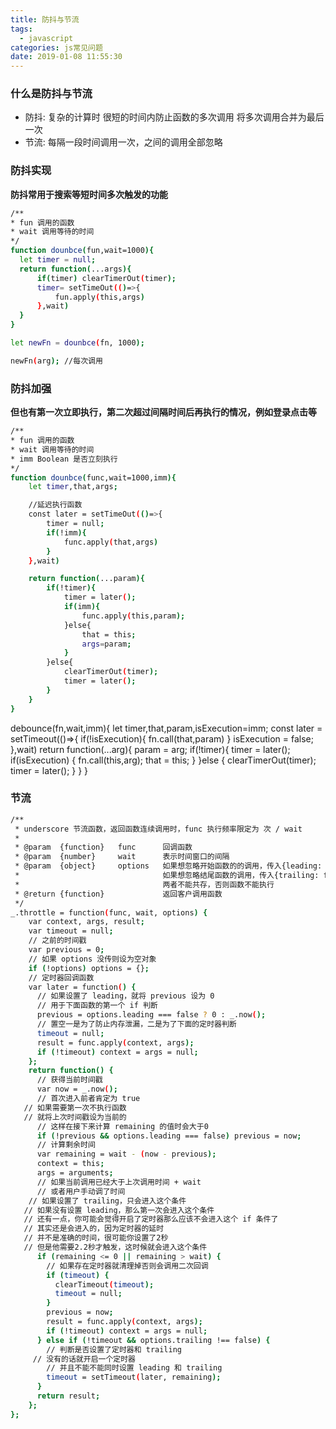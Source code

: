 ```yaml
---
title: 防抖与节流
tags:
  - javascript
categories: js常见问题
date: 2019-01-08 11:55:30
---
```


### 什么是防抖与节流

* 防抖: 复杂的计算时 很短的时间内防止函数的多次调用 将多次调用合并为最后一次
* 节流: 每隔一段时间调用一次，之间的调用全部忽略

### 防抖实现

**防抖常用于搜索等短时间多次触发的功能**

```bash
/**
* fun 调用的函数
* wait 调用等待的时间
*/
function dounbce(fun,wait=1000){
  let timer = null;
  return function(...args){
      if(timer) clearTimerOut(timer);
      timer= setTimeOut(()=>{
          fun.apply(this,args)
      },wait)
  }
}

let newFn = dounbce(fn, 1000);

newFn(arg); //每次调用

```

### 防抖加强

**但也有第一次立即执行，第二次超过间隔时间后再执行的情况，例如登录点击等**

```bash
/**
* fun 调用的函数
* wait 调用等待的时间
* imm Boolean 是否立刻执行
*/
function dounbce(func,wait=1000,imm){
    let timer,that,args;

    //延迟执行函数
    const later = setTimeOut(()=>{
        timer = null;
        if(!imm){
            func.apply(that,args)
        }
    },wait)

    return function(...param){
        if(!timer){
            timer = later();
            if(imm){
                func.apply(this,param);
            }else{
                that = this;
                args=param;
            }
        }else{
            clearTimerOut(timer);
            timer = later();
        }
    }
}
```

debounce(fn,wait,imm){
  let timer,that,param,isExecution=imm;
  const later = setTimeout(()=>{
    if(!isExecution){
      fn.call(that,param)
    }
    isExecution = false;
  },wait)
  return function(...arg){
    param = arg;
    if(!timer){
      timer = later();
      if(isExecution) {
       fn.call(this,arg);
       that = this;
      }
    }else {
      clearTimerOut(timer);
      timer = later();
    }
  }
}

### 节流

```bash
/**
 * underscore 节流函数，返回函数连续调用时，func 执行频率限定为 次 / wait
 *
 * @param  {function}   func      回调函数
 * @param  {number}     wait      表示时间窗口的间隔
 * @param  {object}     options   如果想忽略开始函数的的调用，传入{leading: false}。
 *                                如果想忽略结尾函数的调用，传入{trailing: false}
 *                                两者不能共存，否则函数不能执行
 * @return {function}             返回客户调用函数
 */
_.throttle = function(func, wait, options) {
    var context, args, result;
    var timeout = null;
    // 之前的时间戳
    var previous = 0;
    // 如果 options 没传则设为空对象
    if (!options) options = {};
    // 定时器回调函数
    var later = function() {
      // 如果设置了 leading，就将 previous 设为 0
      // 用于下面函数的第一个 if 判断
      previous = options.leading === false ? 0 : _.now();
      // 置空一是为了防止内存泄漏，二是为了下面的定时器判断
      timeout = null;
      result = func.apply(context, args);
      if (!timeout) context = args = null;
    };
    return function() {
      // 获得当前时间戳
      var now = _.now();
      // 首次进入前者肯定为 true
   // 如果需要第一次不执行函数
   // 就将上次时间戳设为当前的
      // 这样在接下来计算 remaining 的值时会大于0
      if (!previous && options.leading === false) previous = now;
      // 计算剩余时间
      var remaining = wait - (now - previous);
      context = this;
      args = arguments;
      // 如果当前调用已经大于上次调用时间 + wait
      // 或者用户手动调了时间
    // 如果设置了 trailing，只会进入这个条件
   // 如果没有设置 leading，那么第一次会进入这个条件
   // 还有一点，你可能会觉得开启了定时器那么应该不会进入这个 if 条件了
   // 其实还是会进入的，因为定时器的延时
   // 并不是准确的时间，很可能你设置了2秒
   // 但是他需要2.2秒才触发，这时候就会进入这个条件
      if (remaining <= 0 || remaining > wait) {
        // 如果存在定时器就清理掉否则会调用二次回调
        if (timeout) {
          clearTimeout(timeout);
          timeout = null;
        }
        previous = now;
        result = func.apply(context, args);
        if (!timeout) context = args = null;
      } else if (!timeout && options.trailing !== false) {
        // 判断是否设置了定时器和 trailing
     // 没有的话就开启一个定时器
        // 并且不能不能同时设置 leading 和 trailing
        timeout = setTimeout(later, remaining);
      }
      return result;
    };
};
```
